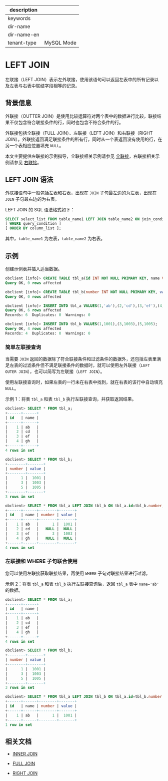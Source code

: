 |description||
|---|---|
|keywords||
|dir-name||
|dir-name-en||
|tenant-type|MySQL Mode|

# LEFT JOIN

左联接（LEFT JOIN）表示左外联接，使用该语句可以返回左表中的所有记录以及左表与右表中联结字段相等的记录。

## 背景信息

外联接（OUTTER JOIN）是使用比较运算符对两个表中的数据进行比较，联接结果不仅包含符合联接条件的行，同时也包含不符合条件的行。

外联接包括全联接（FULL JOIN）、左联接（LEFT JOIN）和右联接（RIGHT JOIN）。外联接返回满足联接条件的所有行，同时从一个表返回没有使用的行，在另一个表相应位置填充 `NULL`。

本文主要提供左联接的示例指导，全联接相关示例请参见 [全联接](200.full-join-of-mysql-mode.md)，右联接相关示例请参见 [右联接](400.right-join-of-mysql-mode.md)。

## LEFT JOIN 语法

外联接语句中一般包括左表和右表，出现在 `JOIN` 子句最左边的为左表，出现在 `JOIN` 子句最右边的为右表。

LEFT JOIN 的 SQL 语法格式如下：

```sql
SELECT select_list FROM table_name1 LEFT JOIN table_name2 ON join_condition
[ WHERE query_condition ]
[ ORDER BY column_list ];
```

其中，`table_name1` 为左表，`table_name2` 为右表。

## 示例

创建示例表并插入适当数据。

```sql
obclient [info]> CREATE TABLE tbl_a(id INT NOT NULL PRIMARY KEY, name VARCHAR(50));
Query OK, 0 rows affected

obclient [info]> CREATE TABLE tbl_b(number INT NOT NULL PRIMARY KEY, value INT);
Query OK, 0 rows affected

obclient [info]> INSERT INTO tbl_a VALUES(1,'ab'),(2,'cd'),(3,'ef'),(4,'gh');
Query OK, 6 rows affected
Records: 6  Duplicates: 0  Warnings: 0

obclient [info]> INSERT INTO tbl_b VALUES(1,1001),(3,1003),(5,1005);
Query OK, 4 rows affected
Records: 4  Duplicates: 0  Warnings: 0
```

### 简单左联接查询

当需要 `JOIN` 返回的数据除了符合联接条件和过滤条件的数据外，还包括左表里满足左表的过滤条件但不满足联接条件的数据时，就可以使用左外联接（`LEFT OUTER JOIN`），也可以简写为左联接（`LEFT JOIN`）。

使用左联接查询时，如果左表的一行未在右表中找到，就在右表的该行中自动填充 `NULL`。

示例 1：将表 `tbl_a` 和表 `tbl_b` 执行左联接查询，并获取返回结果。

```sql
obclient> SELECT * FROM tbl_a;
+------+------+
| id   | name |
+------+------+
|    1 | ab   |
|    2 | cd   |
|    3 | ef   |
|    4 | gh   |
+------+------+
4 rows in set

obclient> SELECT * FROM tbl_b;
+--------+-------+
| number | value |
+--------+-------+
|      1 |  1001 |
|      3 |  1003 |
|      5 |  1005 |
+--------+-------+
3 rows in set

obclient> SELECT * FROM tbl_a LEFT JOIN tbl_b ON tbl_a.id=tbl_b.number;
+------+------+--------+-------+
| id   | name | number | value |
+------+------+--------+-------+
|    1 | ab   |      1 |  1001 |
|    2 | cd   |   NULL |  NULL |
|    3 | ef   |      3 |  1003 |
|    4 | gh   |   NULL |  NULL |
+------+------+--------+-------+
4 rows in set
```

### 左联接和 WHERE 子句联合使用

您可以使用左联接获取联接结果，再使用 `WHERE` 子句对联接结果进行过滤。

示例 2：将表 `tbl_a` 和表 `tbl_b` 执行左联接查询后，返回 `tbl_a` 表中 `name='ab'` 的数据。

```sql
obclient> SELECT * FROM tbl_a;
+------+------+
| id   | name |
+------+------+
|    1 | ab   |
|    2 | cd   |
|    3 | ef   |
|    4 | gh   |
+------+------+
4 rows in set

obclient> SELECT * FROM tbl_b;
+--------+-------+
| number | value |
+--------+-------+
|      1 |  1001 |
|      3 |  1003 |
|      5 |  1005 |
+--------+-------+
3 rows in set

obclient> SELECT * FROM tbl_a LEFT JOIN tbl_b ON tbl_a.id=tbl_b.number WHERE tbl_a.name='ab';
+------+------+--------+-------+
| id   | name | number | value |
+------+------+--------+-------+
|    1 | ab   |      1 |  1001 |
+------+------+--------+-------+
1 row in set
```

## 相关文档

* [INNER JOIN](../200.multi-table-join-query-of-mysql-mode/100.inner-join-of-mysql-mode.md)

* [FULL JOIN](../200.multi-table-join-query-of-mysql-mode/200.full-join-of-mysql-mode.md)

* [RIGHT JOIN](../200.multi-table-join-query-of-mysql-mode/400.right-join-of-mysql-mode.md)
